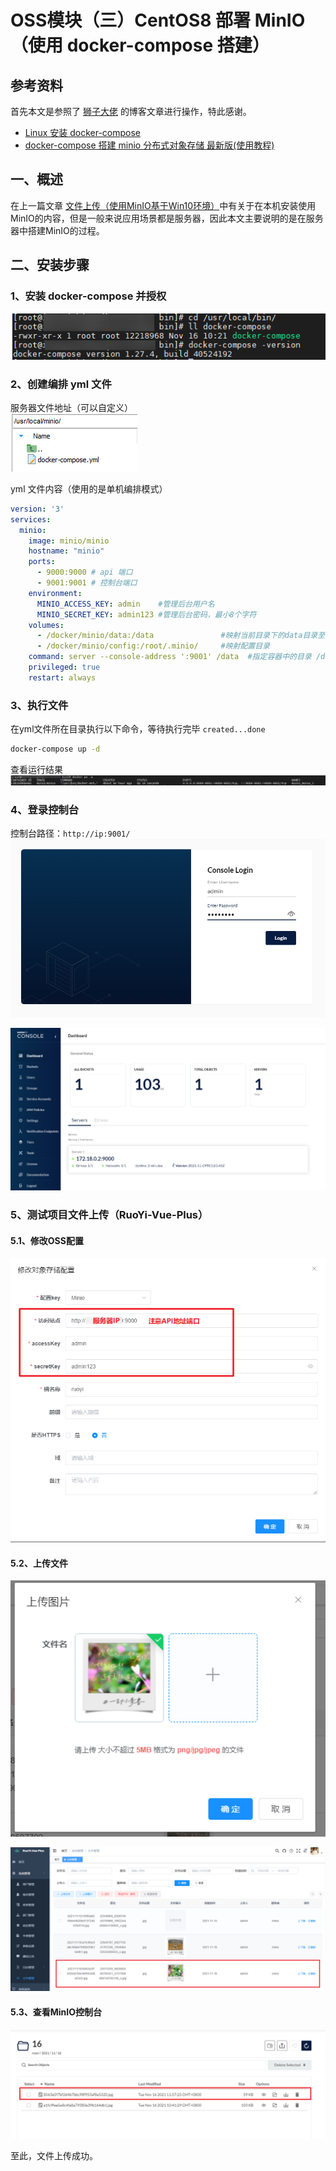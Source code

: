 # OSS模块（三）CentOS8 部署 MinIO（使用 docker-compose 搭建）

## 参考资料
首先本文是参照了 [狮子大佬](https://lionli.blog.csdn.net/) 的博客文章进行操作，特此感谢。<br>
- [Linux 安装 docker-compose](https://lionli.blog.csdn.net/article/details/111220320)
- [docker-compose 搭建 minio 分布式对象存储 最新版(使用教程)](https://lionli.blog.csdn.net/article/details/118568289)

## 一、概述
在上一篇文章 [文件上传（使用MinIO基于Win10环境）](02%20-%20文件上传（使用MinIO基于Win10环境）.md)中有关于在本机安装使用MinIO的内容，但是一般来说应用场景都是服务器，因此本文主要说明的是在服务器中搭建MinIO的过程。
## 二、安装步骤
### 1、安装 docker-compose 并授权
![在这里插入图片描述](img03/ed8e35de050a49df8e56599b00323f42.png)

### 2、创建编排 yml 文件
服务器文件地址（可以自定义）<br>
![在这里插入图片描述](img03/620cbe6797cb4d68af58f04d5317f6c9.png)<br>

yml 文件内容（使用的是单机编排模式）

```yaml
version: '3'
services:
  minio:
    image: minio/minio
    hostname: "minio"
    ports:
      - 9000:9000 # api 端口
      - 9001:9001 # 控制台端口
    environment:
      MINIO_ACCESS_KEY: admin    #管理后台用户名
      MINIO_SECRET_KEY: admin123 #管理后台密码，最小8个字符
    volumes:
      - /docker/minio/data:/data               #映射当前目录下的data目录至容器内/data目录
      - /docker/minio/config:/root/.minio/     #映射配置目录
    command: server --console-address ':9001' /data  #指定容器中的目录 /data
    privileged: true
    restart: always

```
### 3、执行文件
在yml文件所在目录执行以下命令，等待执行完毕 `created...done`
```bash
docker-compose up -d
```

查看运行结果<br>
![在这里插入图片描述](img03/9331c9d838224dedbdcc4e06d50bb2d5.png)
### 4、登录控制台
控制台路径：`http://ip:9001/` <br>
![在这里插入图片描述](img03/6d0e420b9df3406cab07b00ec9fb8503.png)

![在这里插入图片描述](img03/0fbe1a59f09f40208a644b26787426a8.png)
### 5、测试项目文件上传（RuoYi-Vue-Plus）
#### 5.1、修改OSS配置
![在这里插入图片描述](img03/b0ef40d2d9934cc9a6392078ab3c7e6d.png)
#### 5.2、上传文件
![在这里插入图片描述](img03/765d2121f1c64d6eb78f1f8a339a0924.png)

![在这里插入图片描述](img03/de489202647944ccb32ec43108a7ce13.png)
#### 5.3、查看MinIO控制台
![在这里插入图片描述](img03/94e2c606ebbb406c9ccd66074912223f.png)

至此，文件上传成功。